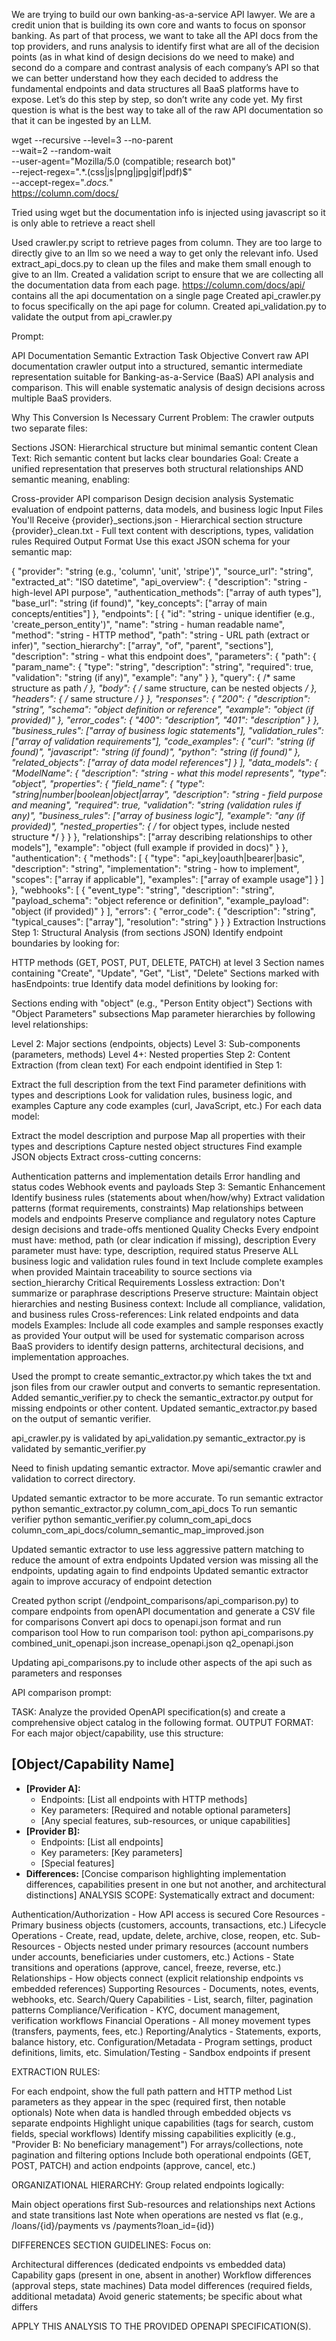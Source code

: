 We are trying to build our own banking-as-a-service API lawyer. We are a credit union that is building its own core and wants to focus on sponsor banking. As part of that process, we want to take all the API docs from the top providers, and runs analysis to identify first what are all of the decision points (as in what kind of design decisions do we need to make) and second do a compare and contrast analysis of each company’s API so that we can better understand how they each decided to address the fundamental endpoints and data structures all BaaS platforms have to expose. Let’s do this step by step, so don’t write any code yet. My first question is what is the best way to take all of the raw API documentation so that it can be ingested by an LLM.

wget --recursive --level=3 --no-parent \
     --wait=2 --random-wait \
     --user-agent="Mozilla/5.0 (compatible; research bot)" \
     --reject-regex=".*\.(css|js|png|jpg|gif|pdf)$" \
     --accept-regex=".*docs.*" \
     https://column.com/docs/

Tried using wget but the documentation info is injected using javascript so it is only able to retrieve a react shell

Used crawler.py script to retrieve pages from column. They are too large to directly give to an llm so we need a way to get only the relevant info.
Used extract_api_docs.py to clean up the files and make them small enough to give to an llm.
Created a validation script to ensure that we are collecting all the documentation data from each page.
https://column.com/docs/api/ contains all the api documentation on a single page
Created api_crawler.py to focus specifically on the api page for column.
Created api_validation.py to validate the output from api_crawler.py

Prompt:

API Documentation Semantic Extraction Task
Objective
Convert raw API documentation crawler output into a structured, semantic intermediate representation suitable for Banking-as-a-Service (BaaS) API analysis and comparison. This will enable systematic analysis of design decisions across multiple BaaS providers.

Why This Conversion Is Necessary
Current Problem: The crawler outputs two separate files:

Sections JSON: Hierarchical structure but minimal semantic content
Clean Text: Rich semantic content but lacks clear boundaries
Goal: Create a unified representation that preserves both structural relationships AND semantic meaning, enabling:

Cross-provider API comparison
Design decision analysis
Systematic evaluation of endpoint patterns, data models, and business logic
Input Files You'll Receive
{provider}_sections.json - Hierarchical section structure
{provider}_clean.txt - Full text content with descriptions, types, validation rules
Required Output Format
Use this exact JSON schema for your semantic map:

{
  "provider": "string (e.g., 'column', 'unit', 'stripe')",
  "source_url": "string",
  "extracted_at": "ISO datetime",
  "api_overview": {
    "description": "string - high-level API purpose",
    "authentication_methods": ["array of auth types"],
    "base_url": "string (if found)",
    "key_concepts": ["array of main concepts/entities"]
  },
  "endpoints": [
    {
      "id": "string - unique identifier (e.g., 'create_person_entity')",
      "name": "string - human readable name",
      "method": "string - HTTP method",
      "path": "string - URL path (extract or infer)",
      "section_hierarchy": ["array", "of", "parent", "sections"],
      "description": "string - what this endpoint does",
      "parameters": {
        "path": {
          "param_name": {
            "type": "string",
            "description": "string",
            "required": true,
            "validation": "string (if any)",
            "example": "any"
          }
        },
        "query": { /* same structure as path */ },
        "body": { /* same structure, can be nested objects */ },
        "headers": { /* same structure */ }
      },
      "responses": {
        "200": {
          "description": "string",
          "schema": "object definition or reference",
          "example": "object (if provided)"
        },
        "error_codes": {
          "400": "description",
          "401": "description"
        }
      },
      "business_rules": ["array of business logic statements"],
      "validation_rules": ["array of validation requirements"],
      "code_examples": {
        "curl": "string (if found)",
        "javascript": "string (if found)",
        "python": "string (if found)"
      },
      "related_objects": ["array of data model references"]
    }
  ],
  "data_models": {
    "ModelName": {
      "description": "string - what this model represents",
      "type": "object",
      "properties": {
        "field_name": {
          "type": "string|number|boolean|object|array",
          "description": "string - field purpose and meaning",
          "required": true,
          "validation": "string (validation rules if any)",
          "business_rules": ["array of business logic"],
          "example": "any (if provided)",
          "nested_properties": {
            /* for object types, include nested structure */
          }
        }
      },
      "relationships": ["array describing relationships to other models"],
      "example": "object (full example if provided in docs)"
    }
  },
  "authentication": {
    "methods": [
      {
        "type": "api_key|oauth|bearer|basic",
        "description": "string",
        "implementation": "string - how to implement",
        "scopes": ["array if applicable"],
        "examples": ["array of example usage"]
      }
    ]
  },
  "webhooks": [
    {
      "event_type": "string",
      "description": "string",
      "payload_schema": "object reference or definition",
      "example_payload": "object (if provided)"
    }
  ],
  "errors": {
    "error_code": {
      "description": "string",
      "typical_causes": ["array"],
      "resolution": "string"
    }
  }
}
Extraction Instructions
Step 1: Structural Analysis (from sections JSON)
Identify endpoint boundaries by looking for:

HTTP methods (GET, POST, PUT, DELETE, PATCH) at level 3
Section names containing "Create", "Update", "Get", "List", "Delete"
Sections marked with hasEndpoints: true
Identify data model definitions by looking for:

Sections ending with "object" (e.g., "Person Entity object")
Sections with "Object Parameters" subsections
Map parameter hierarchies by following level relationships:

Level 2: Major sections (endpoints, objects)
Level 3: Sub-components (parameters, methods)
Level 4+: Nested properties
Step 2: Content Extraction (from clean text)
For each endpoint identified in Step 1:

Extract the full description from the text
Find parameter definitions with types and descriptions
Look for validation rules, business logic, and examples
Capture any code examples (curl, JavaScript, etc.)
For each data model:

Extract the model description and purpose
Map all properties with their types and descriptions
Capture nested object structures
Find example JSON objects
Extract cross-cutting concerns:

Authentication patterns and implementation details
Error handling and status codes
Webhook events and payloads
Step 3: Semantic Enhancement
Identify business rules (statements about when/how/why)
Extract validation patterns (format requirements, constraints)
Map relationships between models and endpoints
Preserve compliance and regulatory notes
Capture design decisions and trade-offs mentioned
Quality Checks
Every endpoint must have: method, path (or clear indication if missing), description
Every parameter must have: type, description, required status
Preserve ALL business logic and validation rules found in text
Include complete examples when provided
Maintain traceability to source sections via section_hierarchy
Critical Requirements
Lossless extraction: Don't summarize or paraphrase descriptions
Preserve structure: Maintain object hierarchies and nesting
Business context: Include all compliance, validation, and business rules
Cross-references: Link related endpoints and data models
Examples: Include all code examples and sample responses exactly as provided
Your output will be used for systematic comparison across BaaS providers to identify design patterns, architectural decisions, and implementation approaches.

Used the prompt to create semantic_extractor.py which takes the txt and json files from our crawler output and converts to semantic representation.
Added semantic_verifier.py to check the semantic_extractor.py output for missing endpoints or other content.
Updated semantic_extractor.py based on the output of semantic verifier.

api_crawler.py is validated by api_validation.py
semantic_extractor.py is validated by semantic_verifier.py

Need to finish updating semantic extractor.
Move api/semantic crawler and validation to correct directory.

Updated semantic extractor to be more accurate.
To run semantic extractor python semantic_extractor.py column_com_api_docs
To run semantic verifier python semantic_verifier.py column_com_api_docs column_com_api_docs/column_semantic_map_improved.json

Updated semantic extractor to use less aggressive pattern matching to reduce the amount of extra endpoints
Updated version was missing all the endpoints, updating again to find endpoints
Updated semantic extractor again to improve accuracy of endpoint detection

Created python script (/endpoint_comparisons/api_comparison.py) to compare endpoints from openAPI documentation and generate a CSV file for comparisons
Convert api docs to openapi.json format and run comparison tool
How to run comparison tool: python api_comparisons.py combined_unit_openapi.json increase_openapi.json q2_openapi.json

Updating api_comparisons.py to include other aspects of the api such as parameters and responses

API comparison prompt:

TASK: Analyze the provided OpenAPI specification(s) and create a comprehensive object catalog in the following format.
OUTPUT FORMAT:
For each major object/capability, use this structure:
## [Object/Capability Name]
- **[Provider A]:**
  - Endpoints: [List all endpoints with HTTP methods]
  - Key parameters: [Required and notable optional parameters]
  - [Any special features, sub-resources, or unique capabilities]
- **[Provider B]:**
  - Endpoints: [List all endpoints]
  - Key parameters: [Key parameters]
  - [Special features]
- **Differences:** [Concise comparison highlighting implementation differences, capabilities present in one but not another, and architectural distinctions]
ANALYSIS SCOPE:
Systematically extract and document:

Authentication/Authorization - How API access is secured
Core Resources - Primary business objects (customers, accounts, transactions, etc.)
Lifecycle Operations - Create, read, update, delete, archive, close, reopen, etc.
Sub-Resources - Objects nested under primary resources (account numbers under accounts, beneficiaries under customers, etc.)
Actions - State transitions and operations (approve, cancel, freeze, reverse, etc.)
Relationships - How objects connect (explicit relationship endpoints vs embedded references)
Supporting Resources - Documents, notes, events, webhooks, etc.
Search/Query Capabilities - List, search, filter, pagination patterns
Compliance/Verification - KYC, document management, verification workflows
Financial Operations - All money movement types (transfers, payments, fees, etc.)
Reporting/Analytics - Statements, exports, balance history, etc.
Configuration/Metadata - Program settings, product definitions, limits, etc.
Simulation/Testing - Sandbox endpoints if present

EXTRACTION RULES:

For each endpoint, show the full path pattern and HTTP method
List parameters as they appear in the spec (required first, then notable optionals)
Note when data is handled through embedded objects vs separate endpoints
Highlight unique capabilities (tags for search, custom fields, special workflows)
Identify missing capabilities explicitly (e.g., "Provider B: No beneficiary management")
For arrays/collections, note pagination and filtering options
Include both operational endpoints (GET, POST, PATCH) and action endpoints (approve, cancel, etc.)

ORGANIZATIONAL HIERARCHY:
Group related endpoints logically:

Main object operations first
Sub-resources and relationships next
Actions and state transitions last
Note when operations are nested vs flat (e.g., /loans/{id}/payments vs /payments?loan_id={id})

DIFFERENCES SECTION GUIDELINES:
Focus on:

Architectural differences (dedicated endpoints vs embedded data)
Capability gaps (present in one, absent in another)
Workflow differences (approval steps, state machines)
Data model differences (required fields, additional metadata)
Avoid generic statements; be specific about what differs

APPLY THIS ANALYSIS TO THE PROVIDED OPENAPI SPECIFICATION(S).